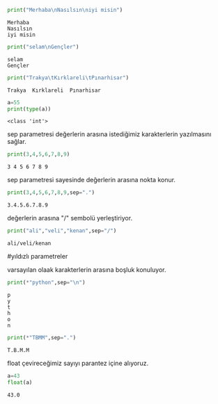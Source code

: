 ```python
print("Merhaba\nNasılsın\niyi misin")
```

    Merhaba
    Nasılsın
    iyi misin
    


```python
print("selam\nGençler")
```

    selam
    Gençler
    


```python
print("Trakya\tKırklareli\tPınarhisar")
```

    Trakya	Kırklareli	Pınarhisar
    


```python
a=55
print(type(a))
```

    <class 'int'>
    

sep parametresi değerlerin arasına istediğimiz karakterlerin yazılmasını sağlar.


```python
print(3,4,5,6,7,8,9)
```

    3 4 5 6 7 8 9
    

sep parametresi sayesinde değerlerin arasına nokta konur.


```python
print(3,4,5,6,7,8,9,sep=".")
```

    3.4.5.6.7.8.9
    

değerlerin arasına "/" sembolü yerleştiriyor.


```python
print("ali","veli","kenan",sep="/")
```

    ali/veli/kenan
    

#yıldızlı parametreler

varsayılan olaak karakterlerin arasına boşluk konuluyor.


```python
print(*"python",sep="\n")
```

    p
    y
    t
    h
    o
    n
    


```python
print(*"TBMM",sep=".")
```

    T.B.M.M
    

float çevireceğimiz sayıyı parantez içine alıyoruz.


```python
a=43
float(a)
```




    43.0




```python

```
